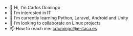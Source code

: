 - 👋 Hi, I’m Carlos Domingo 
- 👀 I’m interested in IT
- 🌱 I’m currently learning Python, Laravel, Android and Unity
- 💞️ I’m looking to collaborate on Linux projects
- 📫 How to reach me: cdomingo@e-itaca.es

<!---
ProfLidenbrock/ProfLidenbrock is a ✨ special ✨ repository because its `README.md` (this file) appears on your GitHub profile.
You can click the Preview link to take a look at your changes.
--->
